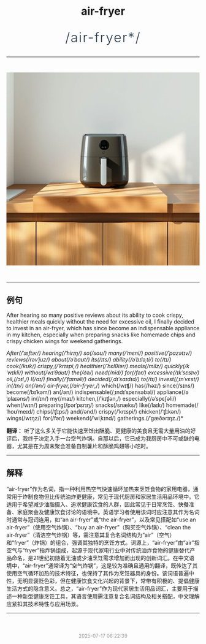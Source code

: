 <div align="center">

# air-fryer

<div style="margin: 30px 0;">
<h1 style="font-size: 2.5em; font-weight: 300; letter-spacing: 2px; margin: 0; color: #2c3e50;">
/air-fryer*/
</h1>
</div>

</div>

---

<div align="center" style="margin: 40px 0;">

![air-fryer](images/air-fryer.png)

</div>

---

## 例句

After hearing so many positive reviews about its ability to cook crispy, healthier meals quickly without the need for excessive oil, I finally decided to invest in an air-fryer, which has since become an indispensable appliance in my kitchen, especially when preparing snacks like homemade chips and crispy chicken wings for weekend gatherings.

*After(/ˈæftər/) hearing(/ˈhirɪŋ/) so(/soʊ/) many(/ˈmɛni/) positive(/ˈpɑzətɪv/) reviews(/rəvˈjuz/) about(/əˈbaʊt/) its(/ɪts/) ability(/əˈbɪləˌti/) to(/tɪ/) cook(/kʊk/) crispy,(/ˈkrɪspi,/) healthier(/ˈhɛlθiər/) meals(/milz/) quickly(/kˈwɪkli/) without(/wɪˈθaʊt/) the(/ðə/) need(/nid/) for(/fər/) excessive(/ɪkˈsɛsɪv/) oil,(/ɔɪl,/) I(/aɪ/) finally(/ˈfaɪnəli/) decided(/ˌdɪˈsaɪdɪd/) to(/tɪ/) invest(/ˌɪnˈvɛst/) in(/ɪn/) an(/ən/) air-fryer,(/air-fryer*,/) which(/wɪʧ/) has(/həz/) since(/sɪns/) become(/bɪˈkəm/) an(/ən/) indispensable(/ˌɪndɪˈspɛnsəbəl/) appliance(/əˈplaɪəns/) in(/ɪn/) my(/maɪ/) kitchen,(/ˈkɪʧən,/) especially(/əˈspɛʃəli/) when(/wɪn/) preparing(/pərˈpɛrɪŋ/) snacks(/snæks/) like(/laɪk/) homemade(/ˈhoʊˈmeɪd/) chips(/ʧɪps/) and(/ənd/) crispy(/ˈkrɪspi/) chicken(/ˈʧɪkən/) wings(/wɪŋz/) for(/fər/) weekend(/ˈwiˌkɪnd/) gatherings.(/ˈgæðərɪŋz./)*

**翻译：** 听了这么多关于它能快速烹饪出酥脆、更健康的美食且无需大量用油的好评后，我终于决定入手一台空气炸锅。自那以后，它已成为我厨房中不可或缺的电器，尤其是在为周末聚会准备自制薯片和酥脆鸡翅等小吃时。

---

## 解释

“air-fryer”作为名词，指一种利用热空气快速循环加热来烹饪食物的家用电器，通常用于炸制食物但比传统油炸更健康，常见于现代厨房和家居生活用品环境中。它适用于希望减少油脂摄入、追求健康饮食的人群，因此常见于日常烹饪、快餐准备、家庭聚会及健康饮食讨论的语境中。英语学习者使用该词时应注意其作为名词时通常与冠词连用，如“an air-fryer”或“the air-fryer”，以及常见搭配如“use an air-fryer”（使用空气炸锅）、“buy an air-fryer”（购买空气炸锅）、“clean the air-fryer”（清洁空气炸锅）等，需注意其复合名词结构为“air”（空气）和“fryer”（炸锅）的组合，强调其独特的烹饪方式。词源上，“air-fryer”由“air”指空气与“fryer”指炸锅组成，起源于现代家电行业中对传统油炸食物的健康替代产品命名，是21世纪初随着无油或少油烹饪需求增加而出现的创新词汇。在中文语境中，“air-fryer”通常译为“空气炸锅”，这是较为准确且通用的翻译，既传达了其使用空气循环加热的技术特征，也保持了其作为烹饪器具的身份。该词语普遍中性，无明显褒贬色彩，但在健康饮食文化兴起的背景下，常带有积极的、提倡健康生活方式的隐含意义。总之，“air-fryer”作为现代家居生活用品词汇，主要用于描述一种新型健康烹饪工具，其语言使用需注意复合名词结构及相关搭配，中文理解应紧扣其技术特性与应用场景。


---

<div align="center" style="margin-top: 50px;">
<small style="color: #999; font-size: 0.9em;">2025-07-17 06:22:39</small>
</div>
